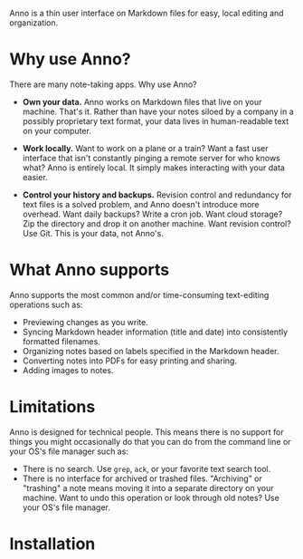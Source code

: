 Anno is a thin user interface on Markdown files for easy, local editing and organization.


# Why use Anno?

There are many note-taking apps. Why use Anno?

- **Own your data.** Anno works on Markdown files that live on your machine. That's it. Rather than have your notes siloed by a company in a possibly proprietary text format, your data lives in human-readable text on your computer.

- **Work locally.** Want to work on a plane or a train? Want a fast user interface that isn't constantly pinging a remote server for who knows what? Anno is entirely local. It simply makes interacting with your data easier.

- **Control your history and backups.** Revision control and redundancy for text files is a solved problem, and Anno doesn't introduce more overhead. Want daily backups? Write a cron job. Want cloud storage? Zip the directory and drop it on another machine. Want revision control? Use Git. This is your data, not Anno's.

# What Anno supports

Anno supports the most common and/or time-consuming text-editing operations such as:

- Previewing changes as you write.
- Syncing Markdown header information (title and date) into consistently formatted filenames.
- Organizing notes based on labels specified in the Markdown header.
- Converting notes into PDFs for easy printing and sharing.
- Adding images to notes.

# Limitations

Anno is designed for technical people. This means there is no support for things you might occasionally do that you can do from the command line or your OS's file manager such as:

- There is no search. Use `grep`, `ack`, or your favorite text search tool.
- There is no interface for archived or trashed files. "Archiving" or "trashing" a note means moving it into a separate directory on your machine. Want to undo this operation or look through old notes? Use your OS's file manager.

# Installation
